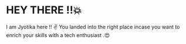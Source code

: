 # HEY THERE !!:boom:
 I am Jyotika here !! :v:
 You landed into the right place incase you want to enrich your skills with a tech enthusiast .:heart_eyes:
